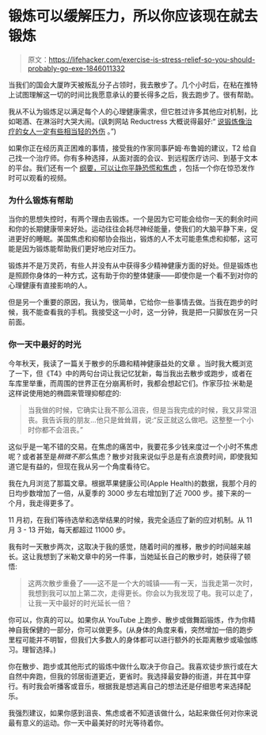 # 锻炼可以缓解压力，所以你应该现在就去锻炼

> 原文：<https://lifehacker.com/exercise-is-stress-relief-so-you-should-probably-go-exe-1846011332>

当我们的国会大厦昨天被叛乱分子占领时，我去散步了。几个小时后，在粘在推特上试图理解这一切的时间比我愿意承认的要长得多之后，我去跑步了。很有帮助。



我从不认为锻炼足以满足每个人的心理健康需求，但它胜过许多其他应对机制，比如喝酒、在淋浴时大哭大闹。(讽刺网站 Reductress 大概说得最好:“ [说锻炼像治疗的女人一定有些相当轻的外伤](https://reductress.com/post/woman-who-says-exercise-is-like-therapy-must-have-some-pretty-light-trauma/) 。”)

如果你正在经历真正困难的事情，接受我的作家同事萨姆·布鲁姆的建议，T2 给自己找一个治疗师。你有多种选择，从面对面的会议、到远程医疗访问、到基于文本的平台。我们还有一个 [纲要，可以让你平静恐慌和焦虑](https://lifehacker.com/everything-you-need-to-manage-your-panic-and-anxiety-1846007125) ，包括一个你在惊恐发作时可以观看的视频。

### 为什么锻炼有帮助

当你的思想失控时，有两个理由去锻炼。一个是因为它可能会给你一天的剩余时间和你的长期健康带来好处。运动往往会耗尽神经能量，使我们的大脑平静下来，促进更好的睡眠。美国焦虑和抑郁协会指出，锻炼的人不太可能患焦虑和抑郁，这可能是因为锻炼能帮助我们更好地应对压力。

锻炼并不是万灵药，有些人并没有从中获得多少精神健康方面的好处。但是锻炼也是照顾你身体的一种方式，这有助于你的整体健康——即使你是一个看不到对你的心理健康有直接影响的人。

但是另一个重要的原因，我认为，很简单，它给你一些事情去做。当我在跑步的时候，我不能查看我的手机。我接受这一小时，这一分钟，我是把一只脚放在另一只前面。

### 你一天中最好的时光

今年秋天，我读了一篇关于散步的乐趣和精神健康益处的文章 。当时我大概浏览了一下，但《T4》中的两句台词让我记忆犹新，每当我出去散步或跑步，或者在车库里举重，而周围的世界正在分崩离析时，我都会想起它们。作家莎拉·米勒是这样说使用她的椭圆来管理抑郁症的:

> 当我做的时候，它确实让我不那么沮丧，但是当我完成的时候，我又非常沮丧。我告诉我的朋友...他只是耸耸肩，说:“反正就这么做吧。这整整一个小时你都不会沮丧。”

这似乎是一笔不错的交易。在焦虑的痛苦中，我要花多少钱来度过一个小时不焦虑呢？或者甚至是*稍微不那么*焦虑？散步对我来说似乎总是有点浪费时间，即使我知道它是有益的，但现在我从另一个角度看待它。

我在九月浏览了那篇文章。根据苹果健康公司(Apple Health)的数据，我那个月的日均步数增加了一倍，从夏季的 3000 步左右增加到了近 7000 步。接下来的一个月，我走得更多了。

11 月初，在我们等待选举和选举结果的时候，我完全适应了新的应对机制。从 11 月 3 - 13 开始，每天都超过 11000 步。

我有时一天散步两次，这取决于我的感觉，随着时间的推移，散步的时间越来越长。这让我想到了米勒文章中的另一件事，当她延长自己的散步时，她获得了顿悟:

> 这两次散步重叠了——这不是一个大的城镇——有一天，当我走第一次时，我想到我可以加上第二次，走得更长。你会以为我发现了电。我可以走了，让我一天中最好的时光延长一倍？

你可以，你真的可以。如果你从 YouTube 上跑步、散步或做舞蹈锻炼，作为你精神自我保健的一部分，你可以做更多。(从身体的角度来看，突然增加一倍的跑步里程可能并不明智，但我们大多数人的身体都可以进行额外的长距离散步或瑜伽练习。理智选择。)

你在散步、跑步或其他形式的锻炼中做什么取决于你自己。我喜欢徒步旅行或在大自然中奔跑，但我的邻居街道更近，更省时。我选择最安静的街道，并在其中穿行。有时我会听播客或音乐，根据我是想逃离自己的想法还是仔细思考来选择配乐。

我强烈建议，如果你感到沮丧、焦虑或者不知道该做什么，站起来做任何对你来说最有意义的运动。你一天中最美好的时光等待着你。